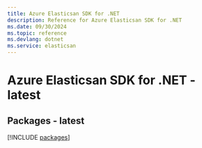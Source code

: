```yaml
---
title: Azure Elasticsan SDK for .NET
description: Reference for Azure Elasticsan SDK for .NET
ms.date: 09/30/2024
ms.topic: reference
ms.devlang: dotnet
ms.service: elasticsan
---
```

# Azure Elasticsan SDK for .NET - latest
## Packages - latest
[!INCLUDE [packages](elasticsan-index.md)]